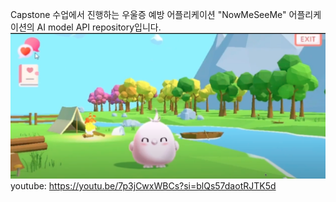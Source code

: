 Capstone 수업에서 진행하는 우울증 예방 어플리케이션 "NowMeSeeMe" 어플리케이션의 AI model API repository입니다.
![figure](/assets/figure.png)     
youtube: https://youtu.be/7p3jCwxWBCs?si=blQs57daotRJTK5d 
